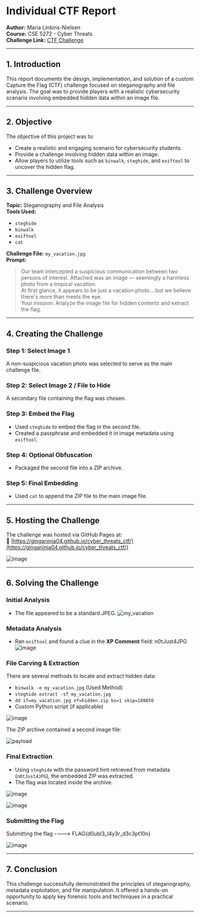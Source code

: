 # Individual CTF Report

**Author:** Maria Linkins-Nielsen  
**Course:** CSE 5272 - Cyber Threats  
**Challenge Link:** [CTF Challenge](https://ginganinja04.github.io/cyber_threats_ctf/)

---

## 1. Introduction

This report documents the design, implementation, and solution of a custom Capture the Flag (CTF) challenge focused on steganography and file analysis. The goal was to provide players with a realistic cybersecurity scenario involving embedded hidden data within an image file.

---

## 2. Objective

The objective of this project was to:

- Create a realistic and engaging scenario for cybersecurity students.
- Provide a challenge involving hidden data within an image.
- Allow players to utilize tools such as `binwalk`, `steghide`, and `exiftool` to uncover the hidden flag.

---

## 3. Challenge Overview

**Topic:** Steganography and File Analysis  
**Tools Used:**  
- `steghide`  
- `binwalk`  
- `exiftool`  
- `cat`  

**Challenge File:** `my_vacation.jpg`  
**Prompt:**  
> Our team intercepted a suspicious communication between two persons of interest. Attached was an image — seemingly a harmless photo from a tropical vacation.  
> At first glance, it appears to be just a vacation photo... but we believe there's more than meets the eye.  
> Your mission: Analyze the image file for hidden contents and extract the flag.

---

## 4. Creating the Challenge

### Step 1: Select Image 1  
A non-suspicious vacation photo was selected to serve as the main challenge file.

### Step 2: Select Image 2 / File to Hide  
A secondary file containing the flag was chosen.

### Step 3: Embed the Flag  
- Used `steghide` to embed the flag in the second file.
- Created a passphrase and embedded it in image metadata using `exiftool`.

### Step 4: Optional Obfuscation  
- Packaged the second file into a ZIP archive.

### Step 5: Final Embedding  
- Used `cat` to append the ZIP file to the main image file.

---

## 5. Hosting the Challenge

The challenge was hosted via GitHub Pages at:  
🔗 [https://ginganinja04.github.io/cyber_threats_ctf/](https://ginganinja04.github.io/cyber_threats_ctf/)


![image](https://github.com/user-attachments/assets/a6f2c3c9-c106-49b2-aa6d-25ed78f14eca)


---

## 6. Solving the Challenge

### Initial Analysis  
- The file appeared to be a standard JPEG.
![my_vacation](https://github.com/user-attachments/assets/9dcba25b-551e-4f49-a319-c298304807b4)
  

### Metadata Analysis  
- Ran `exiftool` and found a clue in the **XP Comment** field:  n0tJust4JPG
![image](https://github.com/user-attachments/assets/09190f90-433a-4c1e-af4d-a1d8b6b67673)

### File Carving & Extraction 

There are several methods to locate and extract hidden data:
- `binwalk -e my_vacation.jpg` (Used Method)
- `steghide extract -sf my_vacation.jpg`
- `dd if=my_vacation.jpg of=hidden.zip bs=1 skip=108850`
- Custom Python script (if applicable)


![image](https://github.com/user-attachments/assets/ba868d6e-1922-40a4-a77e-9e90db541cf2)


The ZIP archive contained a second image file:


![payload](https://github.com/user-attachments/assets/6713ac2d-4b15-4b12-91ae-95f707db2c33)




### Final Extraction  
- Using `steghide` with the password hint retrieved from metadata (`n0tJust4JPG`), the embedded ZIP was extracted.
- The flag was located inside the archive.

![image](https://github.com/user-attachments/assets/9580cb95-d3ac-4405-bbdd-bdd2c8c94df7)

![image](https://github.com/user-attachments/assets/e5346ed2-cab1-42d4-8769-3d95e5c45785)


### Submitting the Flag
Submitting the flag ----> FLAG{d0ubl3_l4y3r_d3c3pt10n}

![image](https://github.com/user-attachments/assets/e808644d-d77a-435b-adf8-feaa7726b8c8)



---

## 7. Conclusion

This challenge successfully demonstrated the principles of steganography, metadata exploitation, and file manipulation. It offered a hands-on opportunity to apply key forensic tools and techniques in a practical scenario.

---
